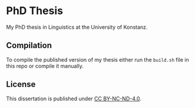 # PhD Thesis
My PhD thesis in Linguistics at the University of Konstanz.

## Compilation
To compile the published version of my thesis either run the `build.sh` file in this repo or compile it manually.

## License
This dissertation is published under [CC BY-NC-ND-4.0](https://creativecommons.org/licenses/by-nc-nd/4.0/).
